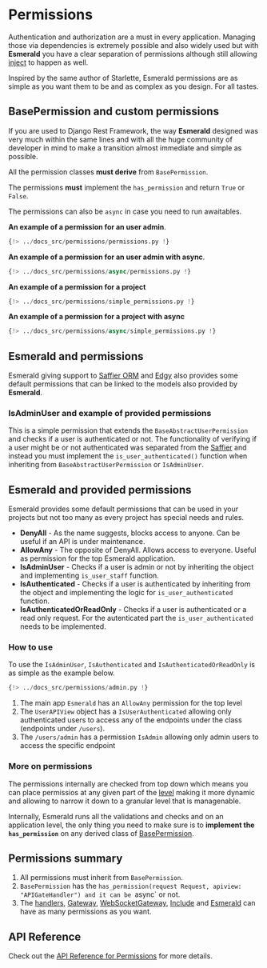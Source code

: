 # Permissions

Authentication and authorization are a must in every application. Managing those via dependencies is extremely possible
and also widely used but with **Esmerald** you have a clear separation of permissions although still allowing
[inject](./dependencies.md) to happen as well.

Inspired by the same author of Starlette, Esmerald permissions are as simple as you want them to be and as complex
as you design. For all tastes.

## BasePermission and custom permissions

If you are used to Django Rest Framework, the way **Esmerald** designed was very much within the same lines and with
all the huge community of developer in mind to make a transition almost immediate and simple as possible.

All the permission classes **must derive** from `BasePermission`.

The permissions **must** implement the `has_permission` and return `True` or `False`.

The permissions can also be `async` in case you need to run awaitables.

**An example of a permission for an user admin**.

```python
{!> ../docs_src/permissions/permissions.py !}
```

**An example of a permission for an user admin with async**.

```python hl_lines="25"
{!> ../docs_src/permissions/async/permissions.py !}
```

**An example of a permission for a project**

```python
{!> ../docs_src/permissions/simple_permissions.py !}
```

**An example of a permission for a project with async**

```python hl_lines="10"
{!> ../docs_src/permissions/async/simple_permissions.py !}
```

## Esmerald and permissions

Esmerald giving support to [Saffier ORM](./databases/saffier/motivation.md) and [Edgy](./databases/edgy/motivation.md) also provides some default permissions
that can be linked to the models also provided by **Esmerald**.

### IsAdminUser and example of provided permissions

This is a simple permission that extends the `BaseAbstractUserPermission` and checks if a user is authenticated or not.
The functionality of verifying if a user might be or not authenticated was separated from the
[Saffier](./databases/saffier/motivation.md) and instead you must implement the `is_user_authenticated()`
function when inheriting from `BaseAbstractUserPermission` or `IsAdminUser`.

## Esmerald and provided permissions

Esmerald provides some default permissions that can be used in your projects but not too many as every project has
special needs and rules.

* **DenyAll** - As the name suggests, blocks access to anyone. Can be useful if an API is under maintenance.
* **AllowAny** - The opposite of DenyAll. Allows access to everyone. Useful as permission for the top Esmerald
application.
* **IsAdminUser** - Checks if a user is admin or not by inheriting the object and implementing `is_user_staff` function.
* **IsAuthenticated** - Checks if a user is authenticated by inheriting from the object and implementing the logic
for `is_user_authenticated` function.
* **IsAuthenticatedOrReadOnly** - Checks if a user is authenticated or a read only request. For the autenticated
part the `is_user_authenticated` needs to be implemented.

### How to use

To use the `IsAdminUser`, `IsAuthenticated` and `IsAuthenticatedOrReadOnly` is as simple as the example below.

```python hl_lines="33 35 42"
{!> ../docs_src/permissions/admin.py !}
```

1. The main app `Esmerald` has an `AllowAny` permission for the top level
2. The `UserAPIView` object has a `IsUserAuthenticated` allowing only authenticated users to access any
of the endpoints under the class (endpoints under `/users`).
3. The `/users/admin` has a permission `IsAdmin` allowing only admin users to access the specific endpoint

### More on permissions

The permissions internally are checked from top down which means you can place permissios at any
given part of the [level](./application/levels.md) making it more dynamic and allowing to narrow
it down to a granular level that is managenable.

Internally, Esmerald runs all the validations and checks and on an application level, the only
thing you need to make sure is to **implement the `has_permission`** on any derived class of
[BasePermission](#basepermission-and-custom-permissions).

## Permissions summary

1. All permissions must inherit from `BasePermission`.
2. `BasePermission` has the `has_permission(request Request, apiview: "APIGateHandler") and it can
be `async` or not.
3. The [handlers](./routing/handlers.md), [Gateway](./routing/routes.md#gateway),
[WebSocketGateway](./routing/routes.md#websocketgateway), [Include](./routing/routes.md#include)
and [Esmerald](./application/applications.md) can have as many permissions as you want.

## API Reference

Check out the [API Reference for Permissions](./references/permissions.md) for more details.
